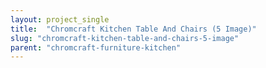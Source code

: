 ```yaml
---
layout: project_single
title:  "Chromcraft Kitchen Table And Chairs (5 Image)"
slug: "chromcraft-kitchen-table-and-chairs-5-image"
parent: "chromcraft-furniture-kitchen"
---
```

 